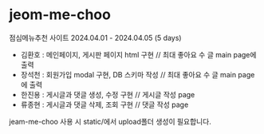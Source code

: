 # jeom-me-choo
점심메뉴추천 사이트
2024.04.01 - 2024.04.05 (5 days)

- 김환호 : 메인페이지, 게시판 페이지 html 구현 // 최대 좋아요 수 글 main page에 출력 
- 장석천 : 회원가입 modal 구현, DB 스키마 작성 // 최대 좋아요 수 글 main page에 출력 
- 한진용 : 게시글과 댓글 생성, 수정 구현 // 게시글 작성 page
- 류종현 : 게시글과 댓글 삭제, 조회 구현 // 댓글 작성 page 

jeam-me-choo 사용 시 static/에서 upload폴더 생성이 필요합니다.